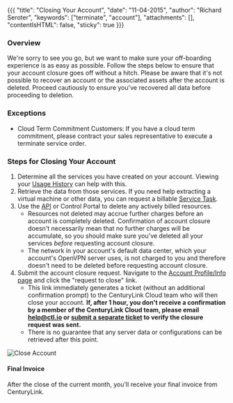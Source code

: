 {{{
  "title": "Closing Your Account",
  "date": "11-04-2015",
  "author": "Richard Seroter",
  "keywords": ["terminate", "account"],
  "attachments": [],
  "contentIsHTML": false,
  "sticky": true
}}}

### Overview
We're sorry to see you go, but we want to make sure your off-boarding experience is as easy as possible. Follow the steps below to ensure that your account closure goes off without a hitch. Please be aware that it's not possible to recover an account or the associated assets after the account is deleted. Proceed cautiously to ensure you've recovered all data before proceeding to deletion.

### Exceptions
- Cloud Term Commitment Customers: If you have a cloud term commitment, please contract your sales representative to execute a terminate service order.

### Steps for Closing Your Account
1. Determine all the services you have created on your account. Viewing your [Usage History][1] can help with this.
2. Retrieve the data from those services. If you need help extracting a virtual machine or other data, you can request a billable [Service Task][2].
3. Use the [API][3] or Control Portal to delete any actively billed resources.
    - Resources not deleted may accrue further charges before an account is completely deleted. Confirmation of account closure doesn't necessarily mean that no further charges will be accumulate, so you should make sure you've deleted all your services _before_ requesting account closure.
    - The network in your account's default data center, which your account's OpenVPN server uses, is not charged to you and therefore doesn't need to be deleted before requesting account closure.
4. Submit the account closure request. Navigate to the [Account Profile/Info page][4] and click the "request to close" link.
    - This link immediately generates a ticket (without an additional confirmation prompt) to the CenturyLink Cloud team who will then close your account. __If, after 1 hour, you don't receive a confirmation by a member of the CenturyLink Cloud team, please email [help@ctl.io][5] or [submit a separate ticket][6] to verify the closure request was sent.__
    - There is no guarantee that any server data or configurations can be retrieved after this point.

![Close Account](../images/close-your-account.png)

#### Final Invoice
After the close of the current month, you'll receive your final invoice from CenturyLink.

[1]: https://control.ctl.io/Organization/payment/ledger
[2]: https://www.ctl.io/service-tasks
[3]: https://www.ctl.io/api-docs
[4]: https://control.ctl.io/organization/account
[5]: mailto:help@ctl.io
[6]: https://www.ctl.io/knowledge-base/support/using-the-help-desk-web-ui
